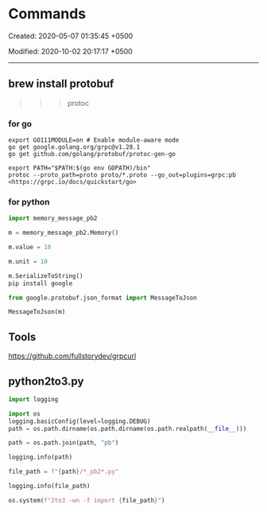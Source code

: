 # Commands

Created: 2020-05-07 01:35:45 +0500

Modified: 2020-10-02 20:17:17 +0500

---

## brew install protobuf

>>> protoc

### for go

```
export GO111MODULE=on # Enable module-aware mode
go get google.golang.org/grpc@v1.28.1
go get github.com/golang/protobuf/protoc-gen-go

export PATH="$PATH:$(go env GOPATH)/bin"
protoc --proto_path=proto proto/*.proto --go_out=plugins=grpc:pb
<https://grpc.io/docs/quickstart/go>
```

### for python

```python
import memory_message_pb2

m = memory_message_pb2.Memory()

m.value = 10

m.unit = 10

m.SerializeToString()
pip install google

from google.protobuf.json_format import MessageToJson

MessageToJson(m)
```

## Tools

<https://github.com/fullstorydev/grpcurl>

## python2to3.py

```python
import logging

import os
logging.basicConfig(level=logging.DEBUG)
path = os.path.dirname(os.path.dirname(os.path.realpath(__file__)))

path = os.path.join(path, "pb")

logging.info(path)

file_path = f"{path}/*_pb2*.py"

logging.info(file_path)

os.system(f"2to3 -wn -f import {file_path}")
```
